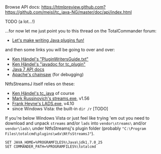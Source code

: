 Browse API docs: https://htmlpreview.github.com?https://github.com/meisl/tc_java-NG/master/doc/api/index.html


TODO (a lot...!)

...for now let me just point you to this thread on the TotalCommander forum:
* [Let's make writing Java plugins fun!](http://ghisler.ch/board/viewtopic.php?t=39016)

and then some links you will be going to over and over:
* [Ken Händel's "PluginWritersGuide.txt"](http://java.totalcmd.net/V1.7/PluginWritersGuide.txt)
* [Ken Händel's "javadoc for tc_plugin"](http://java.totalcmd.net/V1.7/javadoc/index.html)
* [Java 7 API docs](http://docs.oracle.com/javase/7/docs/api/)
* [Apache's chainsaw](http://logging.apache.org/chainsaw/download.html) (for debugging)

NtfsStreamsJ itself relies on these:
* [Ken Händel's tc_java](http://www.totalcmd.net/plugring/tc_java.html) of course
* [Mark Russinovich's streams.exe](http://technet.microsoft.com/de-de/sysinternals/bb897440), v1.56
* [Frank Heyne's LADS.exe](http://www.heysoft.de/en/software/lads.php?lang=EN), v4.10
* since Windows Vista: the built-in `dir /r` [TODO]

If you're below Windows Vista or just feel like trying 'em out you need to download and unpack
`streams` and/or `lads` into `vendor\streams\` and/or `vendor\lads\` under NtfsStreamsj's plugin folder
(probably `"C:\Program Files\totalcmd\plugins\wdx\NtfsStreamsJ"`).

```
SET JAVA_HOME=%PROGRAMFILES%\Java\jdk1.7.0_25
SET COMMANDER_PATH=%PROGRAMFILES%\totalcmd
```